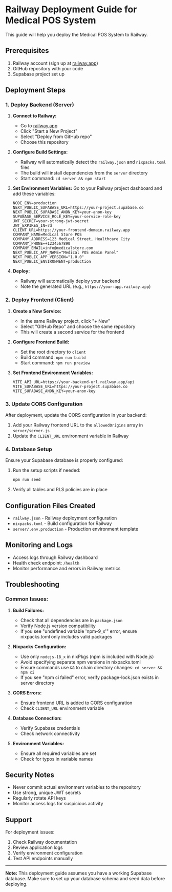 # Railway Deployment Guide for Medical POS System

This guide will help you deploy the Medical POS System to Railway.

## Prerequisites

1. Railway account (sign up at [railway.app](https://railway.app))
2. GitHub repository with your code
3. Supabase project set up

## Deployment Steps

### 1. Deploy Backend (Server)

1. **Connect to Railway:**
   - Go to [railway.app](https://railway.app)
   - Click "Start a New Project"
   - Select "Deploy from GitHub repo"
   - Choose this repository

2. **Configure Build Settings:**
   - Railway will automatically detect the `railway.json` and `nixpacks.toml` files
   - The build will install dependencies from the `server` directory
   - Start command: `cd server && npm start`

3. **Set Environment Variables:**
   Go to your Railway project dashboard and add these variables:
   ```
   NODE_ENV=production
   NEXT_PUBLIC_SUPABASE_URL=https://your-project.supabase.co
   NEXT_PUBLIC_SUPABASE_ANON_KEY=your-anon-key
   SUPABASE_SERVICE_ROLE_KEY=your-service-role-key
   JWT_SECRET=your-strong-jwt-secret
   JWT_EXPIRES_IN=7d
   CLIENT_URL=https://your-frontend-domain.railway.app
   COMPANY_NAME=Medical Store POS
   COMPANY_ADDRESS=123 Medical Street, Healthcare City
   COMPANY_PHONE=+1234567890
   COMPANY_EMAIL=info@medicalstore.com
   NEXT_PUBLIC_APP_NAME="Medical POS Admin Panel"
   NEXT_PUBLIC_APP_VERSION="1.0.0"
   NEXT_PUBLIC_ENVIRONMENT=production
   ```

4. **Deploy:**
   - Railway will automatically deploy your backend
   - Note the generated URL (e.g., `https://your-app.railway.app`)

### 2. Deploy Frontend (Client)

1. **Create a New Service:**
   - In the same Railway project, click "+ New"
   - Select "GitHub Repo" and choose the same repository
   - This will create a second service for the frontend

2. **Configure Frontend Build:**
   - Set the root directory to `client`
   - Build command: `npm run build`
   - Start command: `npm run preview`

3. **Set Frontend Environment Variables:**
   ```
   VITE_API_URL=https://your-backend-url.railway.app/api
   VITE_SUPABASE_URL=https://your-project.supabase.co
   VITE_SUPABASE_ANON_KEY=your-anon-key
   ```

### 3. Update CORS Configuration

After deployment, update the CORS configuration in your backend:

1. Add your Railway frontend URL to the `allowedOrigins` array in `server/server.js`
2. Update the `CLIENT_URL` environment variable in Railway

### 4. Database Setup

Ensure your Supabase database is properly configured:

1. Run the setup scripts if needed:
   ```bash
   npm run seed
   ```

2. Verify all tables and RLS policies are in place

## Configuration Files Created

- `railway.json` - Railway deployment configuration
- `nixpacks.toml` - Build configuration for Railway
- `server/.env.production` - Production environment template

## Monitoring and Logs

- Access logs through Railway dashboard
- Health check endpoint: `/health`
- Monitor performance and errors in Railway metrics

## Troubleshooting

### Common Issues:

1. **Build Failures:**
   - Check that all dependencies are in `package.json`
   - Verify Node.js version compatibility
   - If you see "undefined variable 'npm-9_x'" error, ensure nixpacks.toml only includes valid packages

2. **Nixpacks Configuration:**
   - Use only `nodejs-18_x` in nixPkgs (npm is included with Node.js)
   - Avoid specifying separate npm versions in nixpacks.toml
   - Ensure commands use `&&` to chain directory changes: `cd server && npm ci`
   - If you see "npm ci failed" error, verify package-lock.json exists in server directory

3. **CORS Errors:**
   - Ensure frontend URL is added to CORS configuration
   - Check `CLIENT_URL` environment variable

4. **Database Connection:**
   - Verify Supabase credentials
   - Check network connectivity

5. **Environment Variables:**
   - Ensure all required variables are set
   - Check for typos in variable names

## Security Notes

- Never commit actual environment variables to the repository
- Use strong, unique JWT secrets
- Regularly rotate API keys
- Monitor access logs for suspicious activity

## Support

For deployment issues:
1. Check Railway documentation
2. Review application logs
3. Verify environment configuration
4. Test API endpoints manually

---

**Note:** This deployment guide assumes you have a working Supabase database. Make sure to set up your database schema and seed data before deploying.